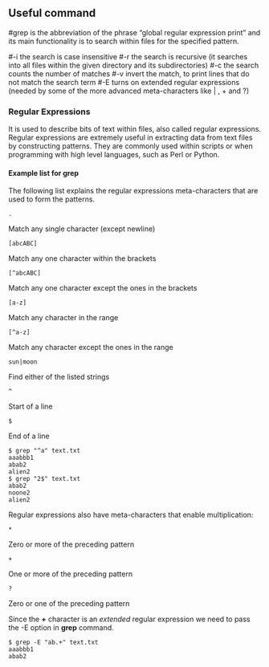 ## Useful command


#grep is the abbreviation of the phrase “global regular expression print” and its main functionality is to search within files for the specified pattern.

#-i
the search is case insensitive
#-r
the search is recursive (it searches into all files within the given directory and its
subdirectories)
#-c
the search counts the number of matches
#-v
invert the match, to print lines that do not match the search term
#-E
turns on extended regular expressions (needed by some of the more advanced meta-characters like | , + and ?)


### Regular Expressions

It is used to describe bits of text within files, also called regular expressions. Regular expressions are extremely useful in extracting data from text files by
constructing patterns. They are commonly used within scripts or when programming with high level languages, such as Perl or Python.


#### Example list for grep

The following list explains the regular expressions meta-characters that are used to form the
patterns.

```
.
```
Match any single character (except newline)

```
[abcABC]
```
Match any one character within the brackets

```
[^abcABC]
```
Match any one character except the ones in the brackets

```
[a-z]
```
Match any character in the range

```
[^a-z]
```
Match any character except the ones in the range

```
sun|moon
```
Find either of the listed strings

```
^
```
Start of a line

```
$
```
End of a line

```
$ grep "^a" text.txt
aaabbb1
abab2
alien2
$ grep "2$" text.txt
abab2
noone2
alien2
```

Regular expressions also have meta-characters that enable multiplication: 

```
*
```
Zero or more of the preceding pattern

```
+
```
One or more of the preceding pattern

```
?
```
Zero or one of the preceding pattern

Since the **+** character is an *extended* regular expression we need to pass the -E option in **grep** command. 

```
$ grep -E "ab.+" text.txt
aaabbb1
abab2
```